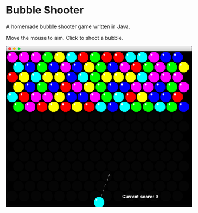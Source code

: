 # Bubble Shooter

A homemade bubble shooter game written in Java.

Move the mouse to aim.  Click to shoot a bubble.

![Screenshot1](images/darkmode_start.png)
